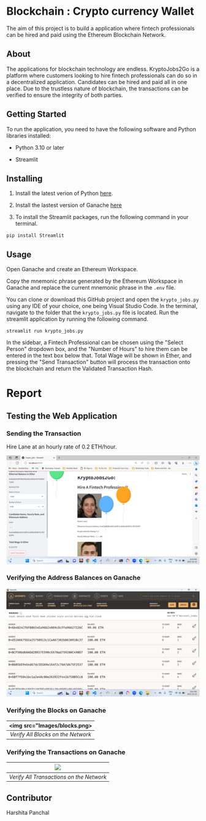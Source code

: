 # Blockchain : Crypto currency Wallet
The aim of this project is to build a application where fintech professionals can be hired and paid using the Ethereum Blockchain Network. 

## About 
The applications for blockchain technology are endless. KryptoJobs2Go is a platform where customers looking to hire fintech professionals can do so in a decentralized application. Candidates can be hired and paid all in one place. Due to the trustless nature of blockchain, the transactions can be verified to ensure the integrity of both parties. 

## Getting Started 
To run the application, you need to have the following software and Python libraries installed: 

- Python 3.10 or later 

- Streamlit 

## Installing 
1. Install the latest verion of Python [here](https://www.python.org/downloads/). 

2. Install the lastest version of Ganache [here](https://trufflesuite.com/ganache/) 

3. To install the Streamlit packages, run the following command in your terminal. 

``` 
pip install Streamlit 
``` 
## Usage 
Open Ganache and create an Ethereum Workspace. 

Copy the mnemonic phrase generated by the Ethereum Workspace in Ganache and replace the current mnemonic phrase in the `.env` file. 

You can clone or download this GitHub project and open the `krypto_jobs.py` using any IDE of your choice, one being Visual Studio Code. In the terminal, navigate to the folder that the `krypto_jobs.py` file is located. Run the streamlit application by running the following command. 

``` 
streamlit run krypto_jobs.py 
``` 

In the sidebar, a Fintech Professional can be chosen using the "Select Person" dropdown box, and the "Number of Hours" to hire them can be entered in the text box below that. Total Wage will be shown in Ether, and pressing the "Send Transaction" button will process the transaction onto the blockchain and return the Validated Transaction Hash. 

# Report 
## Testing the Web Application 
### Sending the Transaction 

Hire Lane at an hourly rate of 0.2 ETH/hour.
<center>
    <img src="Images/lane_paid.png">
</center>

### Verifying the Address Balances on Ganache

<center>
    <img src="Images/accounts.png">
</center>

### Verifying the Blocks on Ganache
|<img src="Images/blocks.png> |
|:--:|
|*Verify All Blocks on the Network*|
    
### Verifying the Transactions on Ganache

|<img src="Images/transactions.png"> |
|:--:|
|*Verify All Transactions on the Network*|

## Contributor
Harshita Panchal
